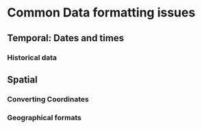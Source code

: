 # Common Data formatting issues

## Temporal: Dates and times

### Historical data

## Spatial

### Converting Coordinates

### Geographical formats